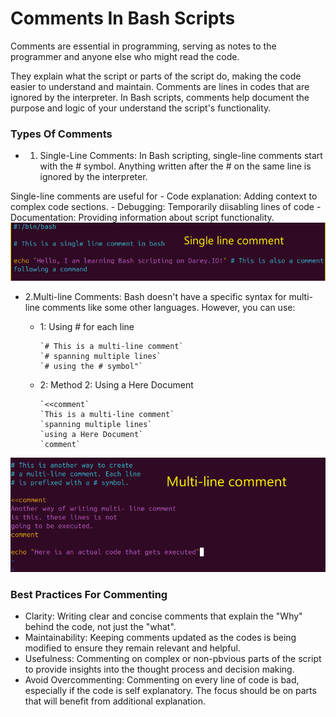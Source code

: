 # Comments In Bash Scripts

Comments are essential in programming, serving as notes to the programmer and anyone else who might read the code.

They explain what the script or parts of the script do, making the code easier to understand and maintain.
Comments are lines in codes that are ignored by the interpreter. In Bash scripts, comments help document the purpose and logic of your understand the script's functionality.

### Types Of Comments

- 1. Single-Line Comments: In Bash scripting, single-line comments start with the # symbol. Anything written after the # on the same line is ignored by the interpreter.

Single-line comments are useful for
    - Code explanation: Adding context to complex code sections.
    - Debugging: Temporarily diisabling lines of code
    - Documentation: Providing information about script functionality.
![single-line](screenshots/1-single-line.png)

- 2.Multi-line Comments: Bash doesn't have a specific syntax for multi-line comments like some other languages. However, you can use:

  - 1: Using # for each line

        `# This is a multi-line comment`
        `# spanning multiple lines`
        `# using the # symbol"`
  - 2: Method 2: Using a Here Document

        `<<comment`
        `This is a multi-line comment`
        `spanning multiple lines`
        `using a Here Document`
        `comment`
        
![multi-line](screenshots/2-multiline-comment.png)

### Best Practices For Commenting

- Clarity: Writing clear and concise comments that explain the "Why" behind the code, not just the "what".
- Maintainability: Keeping comments updated as the codes is being modified to ensure they remain relevant and helpful.
- Usefulness: Commenting on complex or non-pbvious parts of the script to provide insights into the thought process and decision making.
- Avoid Overcommenting: Commenting on every line of code is bad, especially if the code is self explanatory. The focus should be on parts that will benefit from additional explanation.
